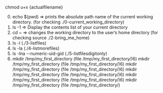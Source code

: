 chmod u+x {actualfilename}

0) echo $(pwd) =>  prints the absolute path name of the current working directory. (for checking ./0-current_working_directory)
1) ls -1 => Display the contents list of your current directory
2) cd ~ => changes the working directory to the user’s home directory (for checking source ./2-bring_me_home)
3) ls -l  (./3-listfiles)
4) ls -la (./4-listmorefiles)
5) ls -lna --numeric-uid-gid (./5-listfilesdigitonly)
6) mkdir /tmp/my_first_directory (file /tmp/my_first_directory/)6) mkdir /tmp/my_first_directory (file /tmp/my_first_directory/)6) mkdir /tmp/my_first_directory (file /tmp/my_first_directory/)6) mkdir /tmp/my_first_directory (file /tmp/my_first_directory/)6) mkdir /tmp/my_first_directory (file /tmp/my_first_directory/)6) mkdir /tmp/my_first_directory (file /tmp/my_first_directory/)
